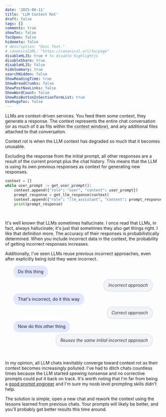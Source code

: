 ```yaml
---
date: '2025-08-11'
title: 'LLM Context Rot'
draft: false
tags: []
comments: true
showToc: false
TocOpen: false
hidemeta: false
# description: "Desc Text."
# canonicalURL: "https://canonical.url/to/page"
disableHLJS: true # to disable highlightjs
disableShare: true
disableHLJS: false
hideSummary: true
searchHidden: false
ShowReadingTime: true
ShowBreadCrumbs: false
ShowPostNavLinks: false
ShowWordCount: false
ShowRssButtonInSectionTermList: true
UseHugoToc: false
---
```


LLMs are context-driven services. You feed them some context, they generate a response. The context represents the entire chat conversation (or as much of it as fits within the
<span class="fancy-tooltip" style="position:relative;cursor:pointer;border-bottom:1px dotted #888;">context window<span class="fancy-tooltip-text" style="
    display:inline-block;
    visibility:hidden;
    opacity:0;
    transition:opacity 0.5s;
    position:absolute;
    left:50%;
    transform:translateX(-50%);
    bottom:125%;
    background:#333;
    color:#fff;
    padding:6px 10px;
    border-radius:4px;
    white-space:nowrap;
    z-index:10;
    font-size:0.95em;
    pointer-events:none;
  "> The maximum number of tokens it can process at once</span></span>), and any additional files attached to that conversation.

  Context rot is when the LLM context has degraded so much that it becomes unusable.

<style>
.fancy-tooltip:hover > .fancy-tooltip-text {
  visibility: visible !important;
  opacity: 1 !important;
  pointer-events: auto !important;
  transition-delay: 0s, 0s;
}
.fancy-tooltip > .fancy-tooltip-text {
  transition: opacity 0.5s;
  transition-delay: 0s, 0.5s;
}
</style>

Excluding the response from the initial prompt, all other responses are a result of the current prompt plus the chat history. This means that the LLM is using its own previous responses as context for generating new responses.


```python
context = []
while user_prompt := get_user_prompt():
    context.append({"role": "user", "content": user_prompt})
    prompt_response = get_llm_response(context)
    context.append({"role": "llm_assistant", "content": prompt_response})
    print(prompt_response)
```

<br>

It's well known that LLMs sometimes hallucinate. I once read that LLMs, in fact, always hallucinate; it's just that sometimes they also get things right. I like that definition more. The accuracy of their responses is probabilistically determined. When you include incorrect data in the context, the probability of getting incorrect responses increases.

Additionally, I've seen LLMs reuse previous incorrect approaches, even after explicitly being told they were incorrect.

<div class="chat-list">
  <div class="chat-bubble user">Do this thing</div>
  <div class="chat-bubble assistant"><i>Incorrect approach</i></div>
  <div class="chat-bubble user">That's incorrect, do it this way</div>
  <div class="chat-bubble assistant"><i>Correct approach</i></div>
  <div class="chat-bubble user">Now do this other thing</div>
  <div class="chat-bubble assistant"><i>Reuses the same initial incorrect approach</i></div>
</div>

<style>
.chat-list {
  display: flex;
  flex-direction: column;
  gap: 0.5em;
  margin: 1em auto;
  max-width: 450px;
  align-items: stretch;
}
.chat-bubble {
  max-width: 90%;
  padding: 0.6em 1em;
  border-radius: 1.2em;
  font-size: 1em;
  line-height: 1.4;
  box-shadow: 0 1px 4px rgba(0,0,0,0.07);
  word-break: break-word;
}
.chat-bubble.user {
  align-self: flex-start;
  background: #e0e7ff;
  color: #222;
}
.chat-bubble.assistant {
  align-self: flex-end;
  background: #f1f5f9;
  color: #333;
  border: 1px solid #cbd5e1;
}
</style>

<style>
@media (prefers-color-scheme: dark) {
  .chat-bubble.user {
    background: rgb(65, 66, 72);
    color: #f4f4f5;
  }
  .chat-bubble.assistant {
    background: rgb(40, 41, 46);
    color: #e0e0e0;
    border: 1px solid rgb(55, 56, 62);
  }
}
</style>

<br>

In my opinion, all LLM chats inevitably converge toward context rot as their context becomes increasingly polluted. I've had to ditch chats countless times because the LLM started spewing nonsense and no corrective prompts could put it back on track. It's worth noting that I'm far from being a [good prompt engineer](https://addyo.substack.com/p/the-prompt-engineering-playbook-for) and I'm sure my noob level prompting skills didn't help.

The solution is simple, open a new chat and rework the context using the lessons learned from previous chats. Your prompts will likely be better, and you'll probably get better results this time around.
